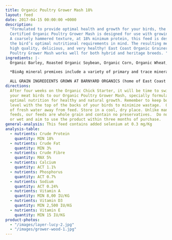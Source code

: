 ```yaml
---
title: Organic Poultry Grower Mash 18%
layout: feed
date: 2017-04-15 00:00:00 +0000
description:
  "Formulated to provide optimal health and growth for your birds, the
  Certified Organic Poultry Grower Mash is designed for use with growing meat birds.
  A coarsely hammered texture, at 18% minimum protein, this feed is designed with
  the bird’s optimal nutritional requirements in mind. The resulting meat will be
  high quality, delicious, and very healthy! East Coast Organic Grainery’s  Organic
  Poultry Grower Mash works well for both hybrid and heritage breeds. "
ingredients: |-
  Organic Barley, Roasted Organic Soybean, Organic Corn, Organic Wheat, Organic Field Peas, Organic Flax Meal & Bio Ag Poultry Grower Mineral Premix*.

  *BioAg mineral premixes include a variety of primary and trace minerals and vitamins, from sources such as: limestone; kelp meal; natural trace mineral salt; DL methionine and lysine in the layer mash (amino acids); selenium yeast; probiotics; enzymes; vitamins A, D, and E, plus vitamin B complex in addition to those vitamins in the premix.

  ALL GRAIN INGREDIENTS GROWN AT BARNYARD ORGANICS (home of East Coast Organic Grainery) except corn (source:  Le Moulins des Cèdres, QC) and flax (source:  Homestead Organics and/or BioAg’s Canadian-sourced flax)
directions:
  After four weeks on the Organic Chick Starter, it will be time to switch
  your meat birds to our Organic Poultry Grower Mash, specially formulated to provide
  optimal nutrition for healthy and natural growth. Remember to keep bottom of feeders
  level with the top of the backs of your birds to minimize wastage.  Offer plenty
  of fresh water away from feed. Store in a cool, dry place. Unlike many pelletized
  feeds, our feeds are whole grain and contain no preservatives.  Do not use if mouldy
  or wet and aim to use the product within three months of purchase.
general-analysis: This feed contains added selenium at 0.3 mg/Kg
analysis-table:
  - nutrients: Crude Protein
    quantity: MIN 18%
  - nutrients: Crude Fat
    quantity: MIN 3%
  - nutrients: Crude Fibre
    quantity: MAX 5%
  - nutrients: Calcium
    quantity: ACT 1.1%
  - nutrients: Phosphorus
    quantity: ACT 0.7%
  - nutrients: Sodium
    quantity: ACT 0.24%
  - nutrients: Vitamin A
    quantity: MIN 8,00 IU/KG
  - nutrients: Vitamin D3
    quantity: MIN 2,500 IU/KG
  - nutrients: Vitamin E
    quantity: MIN 15 IU/KG
product-photos:
  - "/images/layer-lucy-2.jpg"
  - "/images/grower-wood-1.jpg"
---
```

